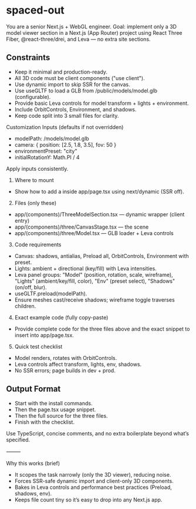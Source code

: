 # spaced-out

You are a senior Next.js + WebGL engineer.
Goal: implement only a 3D model viewer section in a Next.js (App Router) project using React Three Fiber, @react-three/drei, and Leva — no extra site sections.

## Constraints

- Keep it minimal and production-ready.
- All 3D code must be client components ("use client").
- Use dynamic import to skip SSR for the canvas.
- Use useGLTF to load a GLB from /public/models/model.glb (configurable).
- Provide basic Leva controls for model transform + lights + environment.
- Include OrbitControls, Environment, and shadows.
- Keep code split into 3 small files for clarity.

Customization Inputs (defaults if not overridden)

- modelPath: /models/model.glb
- camera: { position: [2.5, 1.8, 3.5], fov: 50 }
- environmentPreset: "city"
- initialRotationY: Math.PI / 4

Apply inputs consistently.

1. Where to mount

- Show how to add a <ThreeModelSection /> inside app/page.tsx using next/dynamic (SSR off).

2. Files (only these)

- app/(components)/ThreeModelSection.tsx — dynamic wrapper (client entry)
- app/(components)/three/CanvasStage.tsx — the <Canvas> scene
- app/(components)/three/Model.tsx — GLB loader + Leva controls

3. Code requirements

- Canvas: shadows, antialias, Preload all, OrbitControls, Environment with preset.
- Lights: ambient + directional (key/fill) with Leva intensities.
- Leva panel groups: "Model" (position, rotation, scale, wireframe), "Lights" (ambient/key/fill, color), "Env" (preset select), "Shadows" (on/off, blur).
- useGLTF.preload(modelPath).
- Ensure meshes cast/receive shadows; wireframe toggle traverses children.

4. Exact example code (fully copy-paste)

- Provide complete code for the three files above and the exact snippet to insert into app/page.tsx.

5. Quick test checklist

- Model renders, rotates with OrbitControls.
- Leva controls affect transform, lights, env, shadows.
- No SSR errors; page builds in dev + prod.

## Output Format

- Start with the install commands.
- Then the page.tsx usage snippet.
- Then the full source for the three files.
- Finish with the checklist.

Use TypeScript, concise comments, and no extra boilerplate beyond what’s specified.

⸻

Why this works (brief)

- It scopes the task narrowly (only the 3D viewer), reducing noise.
- Forces SSR-safe dynamic import and client-only 3D components.
- Bakes in Leva controls and performance best practices (Preload, shadows, env).
- Keeps file count tiny so it’s easy to drop into any Next.js app.
